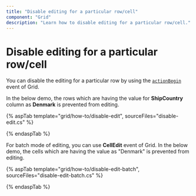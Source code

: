 ```yaml
---
title: "Disable editing for a particular row/cell"
component: "Grid"
description: "Learn how to disable editing for a particular row/cell."
---
```


# Disable editing for a particular row/cell

You can disable the editing for a particular row by using the [`actionBegin`](https://help.syncfusion.com/cr/cref_files/aspnetcore-js2/Syncfusion.EJ2~Syncfusion.EJ2.Grids.Grid~ActionBegin.html) event of Grid.

In the below demo, the rows which are having the value for **ShipCountry** column as **Denmark** is prevented from editing.

{% aspTab template="grid/how-to/disable-edit", sourceFiles="disable-edit.cs" %}

{% endaspTab %}

For batch mode of editing, you can use **CellEdit** event of Grid. In the below demo, the cells which are having the value as "Denmark" is prevented from editing.

{% aspTab template="grid/how-to/disable-edit-batch", sourceFiles="disable-edit-batch.cs" %}

{% endaspTab %}
